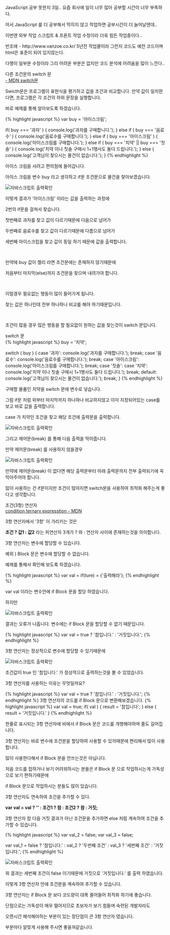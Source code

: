 <div class="box">
  <p>JavaScript 공부 못한지 3일.. 요즘 회사에 일이 너무 많아 공부할 시간이 너무 부족하다.</p>
  <p>어서 JavaScript 를 더 공부해서 막히지 않고 작업하면 공부시간이 더 늘어날탠데..</p>
  <p>이번엔 외부 작업 스크립트 & 프론트 작업 수정이라 더욱 힘든 작업중이다..</p>
  <p>반조애 - http://www.vanzoe.co.kr/ 5년전 작업물이라 그런지 코드도 예전 코드이며 html은 표준이 되어 있지않는다.</p>
  <p>다행이 일부분 수정이라 그리 어려운 부분은 없지만 코드 분석에 어려움을 많이 느낀다..</p>
</div>

<div class="box">
  <div class="small-title">
    다른 조건문의 switch 문
  </div>

  <div class="pro-txt">
    <a href="https://developer.mozilla.org/ko/docs/Web/JavaScript/Reference/Statements/switch" target="_balnk"> - MDN switch문</a>
    <p>Swicth문은 프로그램이 표현식을 평가하고 값을 조건과 비교합니다. 만약 값이 일치한다면, 프로그램은 각 조건의 하위 문장을 실행합니다.</p>
  </div>
  <p>바로 예제를 통해 알아보도록 하겠습니다.</p>
</div>

<div class="box">
{% highlight javascript %}
  var buy = '아이스크림';
  
  if( buy === '과자' ) {
    console.log('과자를 구매합니다.');
  } else if ( buy === '음료수' ) {
    console.log('음료수를 구매합니다.');
  } else if ( buy === '아이스크림' ) {
    console.log('아이스크림를 구매합니다.');
  } else if (
    buy === '치약' ||
    buy === '칫솔'
  ) {
    console.log('치약 이나 칫솔 구매시 1+1행사도 둘다 드립니다.');
  } else {
     console.log('고객님이 찾으시는 물건이 없습니다.');
  }
{% endhighlight %}

<p>아이스 크림을 사려고 편의점에 들어갑니다.<p/>
<p>아이스 크림을 변수 buy 라고 생각하고 if문 조건문으로 물건을 찾아보겠습니다.</p>
<div class="img-box">
  <img src="{{ site.baseurl }}/static/img/post/2018-09-06-1.png" alt="자바스크립트 출력확인" />
</div>
<p>이렇게 결과가 '아이스크림' 이라는 값을 출력하는 과정에</p>
<p>2번의 if문을 걸쳐서 찾습니다.</p>
<p>첫번째로 과자를 찾고 값이 다르기때문에 다음으로 넘어가</p>
<p>두번째로 음료수를 찾고 값이 다르기때문에 다름으로 넘어가</p>
<p>세번째 아이스크립을 찾고 값이 동일 하기 때문에 값을 출력합니다.</p>
<br/>
<p>만약에 buy 값이 젤리 라면 조건문에는 존재하지 않기때문에</p>
<p>처음부터 마지막(else)까지 조건문을 찾으며 내려가야 합니다.</p>
<br/>
<p>이럴경우 필요없는 행동이 많이 들어가게 됩니다.</p>
<p>찾는 값은 하나인데 전부 하나하나 비교를 해야 하기때문입니다.</p>
<br/>
<p>조건이 많을 경우 많은 행동을 할 필요없이 원하는 값을 찾는것이 switch 문입니다.</p>
</div>

<div class="box">
  <div class="small-title">switch 문</div>
{% highlight javascript %}
  buy = '치약';
	
  switch ( buy ) {
	  case '과자':
		  console.log('과자를 구매합니다.');
		  break;
	  case '음료수':
		  console.log('음료수를 구매합니다.');
		  break;
	  case '아이스크림':
		  console.log('아이스크림를 구매합니다.');
		  break;
	  case '칫솔':
	  case '치약':
		  console.log('치약 이나 칫솔 구매시 1+1행사도 둘다 드립니다.');
		  break;
	  default:
		  console.log('고객님이 찾으시는 물건이 없습니다.');
		  break;
  }
{% endhighlight %}
<p>구매할 물품인 치약을 switch 문에 변수로 넣습니다.</p>
<p>그럼 if문 처럼 위부터 마지막까지 하나하나 비교하지않고 이미 지정되어있는 case를 보고 바로 값을 출력합니다.</p>
<p>case 가 치약인 조건을 찾고 해당 조건에 출력문을 출력합니다.</p>
<div class="img-box">
  <img src="{{ site.baseurl }}/static/img/post/2018-09-06-1.png" alt="자바스크립트 출력확인" />
</div>

<p>그리고 제어문(break) 를 통해 다음 출력을 막아줍니다.</p>
<p>만약 제어문(break) 를 사용하지 않을경우</p>
<div class="img-box">
  <img src="{{ site.baseurl }}/static/img/post/2018-09-06-1.png" alt="자바스크립트 출력확인" />
</div>
<p>만약에 제어문(break) 이 없다면 해당 출력문부터 아래 출력문까지 전부 출력되기에 꼭 막아주어야 합니다.</p>

<p>많이 사용하는 건 if문이지만 조건이 많아지면 switch문을 사용하여 최적화 해주는게 좋다고 생각합니다.</p>
</div>

<div class="box">
	<div class="small-title">조건(3항) 연산자</div>
	<div class="pro-txt">
		<a href="https://developer.mozilla.org/ko/docs/Web/JavaScript/Reference/Operators/Conditional_Operator" target="_balnk">
			condition ternary expresstion - MDN
		</a>
	</div>
	<p>3항 연산자에서 '3항' 이 가리키는 것은</p>
	<p><strong>조건 ? 값1 : 값2</strong> 라는 피연산자 3개가 ? 와 : 연산자 사이에 존재하는것을 의미합니다. </p>
	<p>3항 연산자는 변수에 할당할 수 있습니다.</p>
	<p>예외 ) Block 문은 변수에 할당할 수 없습니다.</p>
	<p>예제를 통해서 확인해 보도록 하겠습니다.</p>
</div>
<div class="box">
{% highlight javascript %}
var val = if(ture) = {'출력해라'};
{% endhighlight %}
	<p>var val 이라는 변수안에 if Block 문을 할당 하였습니다.</p>
	<p>하지만</p>
	<div class="img-box">
	  <img src="{{ site.baseurl }}/static/img/post/2018-09-06-2.png" alt="자바스크립트 출력확인" />
	</div>
	<p>결과는 오류가 나옵니다. 변수에는 if Block 문을 할당할 수 없기 때문입니다.</p>
	
{% highlight javascript %}
var val = true ? '참입니다.' : '거짓입니다.';
{% endhighlight %}
	<p>3항 연산자는 정상적으로 변수에 할당할 수 있기때문에</p>
	<div class="img-box">
	  <img src="{{ site.baseurl }}/static/img/post/2018-09-06-3.png" alt="자바스크립트 출력확인" />
	</div>
	<p>조건값이 true 인 '참입니다.' 가 정상적으로 출력하는것을 볼 수 있었습니다.</p>
	<p>3항 연산자를 사용하는 이유는 무엇일까요? </p>
{% highlight javascript %}
var val = true ? '참입니다.' : '거짓입니다.';
{% endhighlight %}
3항 연산자의 코드를 if Block 문으로 변환해보겠습니다.
{% highlight javascript %}
var val = true;
if( val ) {
	result = '참입니다';
} else {
	result = '거짓입니다.'
}
{% endhighlight %}
<p>한줄로 표시되는 3항 연산자에 비에서 if Block 문은 코드를 개행해야하며 줄도 길어집니다.</p>
<p>3항 연산자는 바로 변수에 조건문을 할당하여 사용할 수 있끼때문에 편리해서 많이 사용합니다.</p>
<p>많이 사용한다해서 if Block 문을 안쓰는것은 아닙니다.</p>
<p>처음 코드를 접하거나 보기 어려워하시는 분들은 if Block 문 으로 작업하시는게 가독성으로 보기 편하기때문에</p>
<p>if Block 문으로 작업하시는 분들도 많이 있습니다.</p>
</div>
<div class="box">
	<div class="small-title">3항 연산자도 연속하여 조건을 추가할 수 있다.</div>
	<p><strong>var val = val ? '' : 조건1 ? 참 : 조건2 ? 참 : 거짓;</strong></p>
	<p>3항 연산자 참 다음 거짓 결과가 아닌 조건문을 추가하면 else 처럼 계속하여 조건을 추가할 수 있습니다.</p>
{% highlight javascript %}
var val_2 = false;
var val_3 = false;

var val_1 = false ? '참입니다.' : val_2 ? '두번째 조건' : val_3 ? '세번째 조건' : '거짓입니다.';
{% endhighlight %}
	<div class="img-box">
	  <img src="{{ site.baseurl }}/static/img/post/2018-09-06-3.png" alt="자바스크립트 출력확인" />
	</div>
	<p>위 결과는 세번째 조건이 false 이기때문에 거짓으로 '거짓입니다.' 를 출력 하였습니다.</p>
	<p>이렇게 3항 연산자 안에 조건문을 계속하여 추가할 수 있습니다.</p>
</div>
<div class="box">
	<p>3항 연산자는 if Block 문 보다 코드량이 대폭 줄어들어 최적화 하기에 좋습니다.</p>
	<p>단점으로는 가독성이 매우 떨어지므로 초보자가 보기 힘들며 숙련된 개발자라도</p>
	<p>오랜시간 해석해야하는 부분이 있는 장단점이 큰 3항 연산자 였습니다.</p>
	<p>부분마다 알맞게 사용해 주시면 좋을꺼같습니다.</p>
</div>
